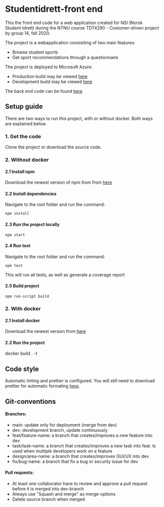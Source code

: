 
# Studentidrett-front end  
This the front end code for a web application created for NSI (Norsk Student Idrett) during the NTNU course TDT4290 - Costumer-driven project by group 14, fall 2020. 

The project is a webapplication consisiting of two main features:
- Browse student sports
- Get sport recommendations through a questionnaire

The project is deployed to Microsoft Azure:
- Production build may be viewed [here](https://kundestyrt-nsi-frontend.azurewebsites.net/)
- Development build may be viewed [here](https://kundestyrt-nsi-frontend-staging.azurewebsites.net/)



The back end code can be found [here](https://github.com/Studentidrettsforbundet/studentidrett-backend)
## Setup guide
There are two ways to run this project, with or without docker. Both ways are explained below.

### 1. Get the code
Clone the project or download the source code.


### 2. Without docker
#### 2.1 Install npm
Download the newest version of npm from from [here](https://nodejs.org/en/download/)

#### 2.2 Install dependencies
Navigate to the root folder and run the command:
 ```
npm install
```
#### 2.3 Run the project locally
```
npm start
```

#### 2.4 Run test
Navigate to the root folder and run the command:
```
npm test
```
This will run all tests, as well as generate a coverage report

#### 2.5 Build project
```
npm run-script build
```

### 2. With docker
#### 2.1 Install docker
Download the newest version from [here](https://docs.docker.com/get-docker/)
#### 2.2 Run the project 
docker build . -t

## Code style
Automatic linting and prettier is configured. You will still need to download prettier for automatic formating [here](https://prettier.io/).

## Git-conventions

#### Branches:
- main: update only for deployment (merge from dev)
- dev: development branch, update continuously
- feat/feature-name: a branch that creates/improves a new feature into dev
- task/task-name: a branch that creates/improves a new task into feat. Is used when multiple developers work on a feature 
- design/area-name: a branch that creates/improves GUI/UX into dev
- fix/bug-name: a branch that fix a bug or security issue for dev
#### Pull requests:
- At least one collaborator have to review and approve a pull request before it is merged into dev-branch
- Always use "Squash and merge" as merge-options
- Delete source branch when merged
